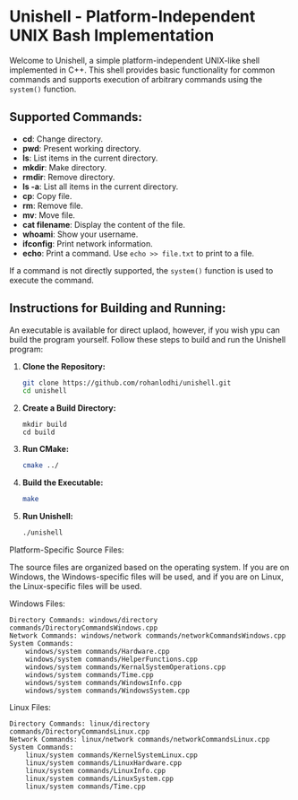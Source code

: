 # Unishell - Platform-Independent UNIX Bash Implementation

Welcome to Unishell, a simple platform-independent UNIX-like shell implemented in C++. This shell provides basic functionality for common commands and supports execution of arbitrary commands using the `system()` function.

## Supported Commands:

- **cd**: Change directory.
- **pwd**: Present working directory.
- **ls**: List items in the current directory.
- **mkdir**: Make directory.
- **rmdir**: Remove directory.
- **ls -a**: List all items in the current directory.
- **cp**: Copy file.
- **rm**: Remove file.
- **mv**: Move file.
- **cat filename**: Display the content of the file.
- **whoami**: Show your username.
- **ifconfig**: Print network information.
- **echo**: Print a command. Use `echo >> file.txt` to print to a file.

If a command is not directly supported, the `system()` function is used to execute the command.

## Instructions for Building and Running:

An executable is available for direct uplaod, however, if you wish ypu can build the program yourself. Follow these steps to build and run the Unishell program:

1. **Clone the Repository:**
   ```bash
   git clone https://github.com/rohanlodhi/unishell.git
   cd unishell
2. **Create a Build Directory:**
    ```
    mkdir build
    cd build
3. **Run CMake:**

    ```bash
    cmake ../
4. **Build the Executable:**

    ```bash
    make
5. **Run Unishell:**

    ```bash
    ./unishell
Platform-Specific Source Files:

The source files are organized based on the operating system. If you are on Windows, the Windows-specific files will be used, and if you are on Linux, the Linux-specific files will be used.

Windows Files:

    Directory Commands: windows/directory commands/DirectoryCommandsWindows.cpp
    Network Commands: windows/network commands/networkCommandsWindows.cpp
    System Commands:
        windows/system commands/Hardware.cpp
        windows/system commands/HelperFunctions.cpp
        windows/system commands/KernalSystemOperations.cpp
        windows/system commands/Time.cpp
        windows/system commands/WindowsInfo.cpp
        windows/system commands/WindowsSystem.cpp

Linux Files:

    Directory Commands: linux/directory commands/DirectoryCommandsLinux.cpp
    Network Commands: linux/network commands/networkCommandsLinux.cpp
    System Commands:
        linux/system commands/KernelSystemLinux.cpp
        linux/system commands/LinuxHardware.cpp
        linux/system commands/LinuxInfo.cpp
        linux/system commands/LinuxSystem.cpp
        linux/system commands/Time.cpp

